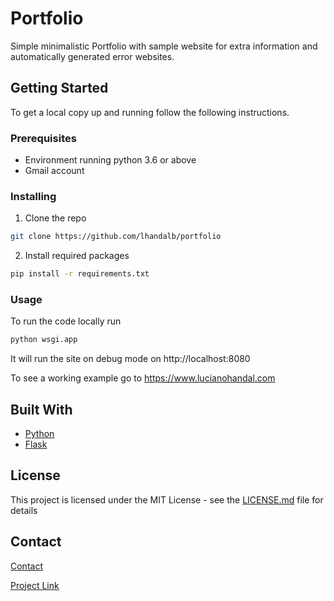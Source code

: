 # Portfolio

Simple minimalistic Portfolio with sample website for extra information and automatically generated error websites.

## Getting Started

To get a local copy up and running follow the following instructions.

### Prerequisites

- Environment running python 3.6 or above
- Gmail account

### Installing

1. Clone the repo
```sh
git clone https://github.com/lhandalb/portfolio
```

2. Install required packages
```sh
pip install -r requirements.txt
```

### Usage

To run the code locally run
```sh
python wsgi.app
```

It will run the site on debug mode on http://localhost:8080


To see a working example go to https://www.lucianohandal.com

## Built With

* [Python](https://www.python.org/)
* [Flask](https://flask.palletsprojects.com/en/1.1.x/)

## License

This project is licensed under the MIT License - see the [LICENSE.md](LICENSE.md) file for details

## Contact

[Contact](https://www.lucianohandal.com/?contact)

[Project Link](https://github.com/lhandalb/tinderBot)
